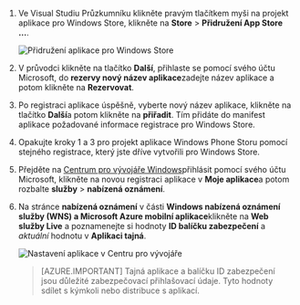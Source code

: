 
1. Ve Visual Studiu Průzkumníku klikněte pravým tlačítkem myši na projekt aplikace pro Windows Store, klikněte na **Store** > **Přidružení App Store …**.

    ![Přidružení aplikace pro Windows Store](./media/app-service-mobile-register-wns/notification-hub-associate-win8-app.png)

2. V průvodci klikněte na tlačítko **Další**, přihlaste se pomocí svého účtu Microsoft, do **rezervy nový název aplikace**zadejte název aplikace a potom klikněte na **Rezervovat**.

3. Po registraci aplikace úspěšně, vyberte nový název aplikace, klikněte na tlačítko **Další**a potom klikněte na **přiřadit**. Tím přidáte do manifest aplikace požadované informace registrace pro Windows Store.

7. Opakujte kroky 1 a 3 pro projekt aplikace Windows Phone Storu pomocí stejného registrace, který jste dříve vytvořili pro Windows Store.  

7. Přejděte na [Centrum pro vývojáře Windows](https://dev.windows.com/en-us/overview)přihlásit pomocí svého účtu Microsoft, klikněte na novou registraci aplikace v **Moje aplikace**a potom rozbalte **služby** > **nabízená oznámení**.

8. Na stránce **nabízená oznámení** v části **Windows nabízená oznámení služby (WNS) a Microsoft Azure mobilní aplikace**klikněte na **Web služby Live** a poznamenejte si hodnoty **ID balíčku zabezpečení** a *aktuální* hodnotu v **Aplikaci tajná**. 

    ![Nastavení aplikace v Centru pro vývojáře](./media/app-service-mobile-register-wns/mobile-services-win8-app-push-auth.png)

    > [AZURE.IMPORTANT] Tajná aplikace a balíčku ID zabezpečení jsou důležité zabezpečovací přihlašovací údaje. Tyto hodnoty sdílet s kýmkoli nebo distribuce s aplikací.
